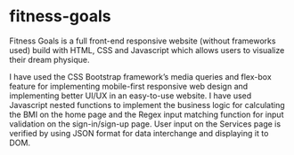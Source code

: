 # fitness-goals
Fitness Goals is a full front-end responsive website (without frameworks used) build with HTML, CSS and Javascript which allows users to visualize their dream physique.

I have used the CSS Bootstrap framework’s media queries and flex-box feature for implementing mobile-first responsive web design and implementing better UI/UX in an easy-to-use website. I have used Javascript nested functions to implement the business logic for calculating the BMI on the home page and the Regex input matching function for input validation on the sign-in/sign-up page. User input on the Services page is verified by using JSON format for data interchange and displaying it to DOM.
